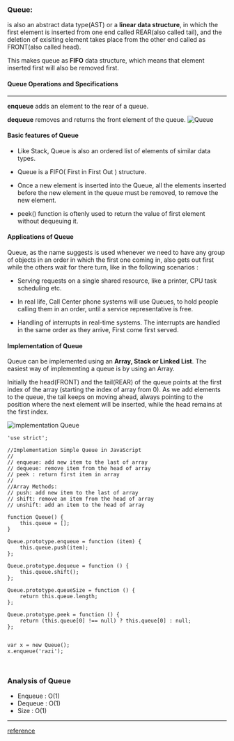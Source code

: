 ### Queue:
is also an abstract data type(AST) or a **linear data structure**, in which the first element is inserted from one end called REAR(also called tail), and the deletion of exisiting element takes place from the other end called as FRONT(also called head). 

This makes queue as **FIFO** data structure, which means that element inserted first will also be removed first.


#### Queue Operations and Specifications

---

**enqueue** adds an element to the rear of a queue.

**dequeue** removes and returns the front element of the queue.
![Queue](http://www.studytonight.com/data-structures/images/introduction-to-queue.png)


#### Basic features of Queue
- Like Stack, Queue is also an ordered list of elements of similar data types.

- Queue is a FIFO( First in First Out ) structure.

- Once a new element is inserted into the Queue, all the elements inserted before the new element in the queue must be removed, to remove the new element.

- peek() function is oftenly used to return the value of first element without dequeuing it.

#### Applications of Queue

Queue, as the name suggests is used whenever we need to have any group of objects in an order in which the first one coming in, also gets out first while the others wait for there turn, like in the following scenarios :

- Serving requests on a single shared resource, like a printer, CPU task scheduling etc.

- In real life, Call Center phone systems will use Queues, to hold people calling them in an order, until a service representative is free.

- Handling of interrupts in real-time systems. The interrupts are handled in the same order as they arrive, First come first served.


#### Implementation of Queue

Queue can be implemented using an **Array, Stack or Linked List**. The easiest way of implementing a queue is by using an Array. 

Initially the head(FRONT) and the tail(REAR) of the queue points at the first index of the array (starting the index of array from 0). As we add elements to the queue, the tail keeps on moving ahead, always pointing to the position where the next element will be inserted, while the head remains at the first index.

![implementation Queue](http://www.studytonight.com/data-structures/images/implementation-of-queue.png)


```
'use strict';

//Implementation Simple Queue in JavaScript
//
// enqueue: add new item to the last of array
// dequeue: remove item from the head of array
// peek : return first item in array
//
//Array Methods:
// push: add new item to the last of array 
// shift: remove an item from the head of array
// unshift: add an item to the head of array

function Queue() {
	this.queue = [];
}

Queue.prototype.enqueue = function (item) {
	this.queue.push(item);
};

Queue.prototype.dequeue = function () {
	this.queue.shift();
};

Queue.prototype.queueSize = function () {
	return this.queue.length;
};

Queue.prototype.peek = function () {
	return (this.queue[0] !== null) ? this.queue[0] : null;
};


var x = new Queue();
x.enqueue('razi');



```



### Analysis of Queue
- Enqueue : O(1)
- Dequeue : O(1)
- Size : O(1)

---
[reference](http://www.studytonight.com/data-structures/queue-data-structure)